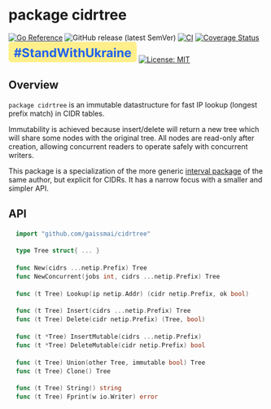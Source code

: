 # package cidrtree
[![Go Reference](https://pkg.go.dev/badge/github.com/gaissmai/cidrtree.svg)](https://pkg.go.dev/github.com/gaissmai/cidrtree#section-documentation)
![GitHub release (latest SemVer)](https://img.shields.io/github/v/release/gaissmai/cidrtree)
[![CI](https://github.com/gaissmai/cidrtree/actions/workflows/go.yml/badge.svg)](https://github.com/gaissmai/cidrtree/actions/workflows/go.yml)
[![Coverage Status](https://coveralls.io/repos/github/gaissmai/cidrtree/badge.svg)](https://coveralls.io/github/gaissmai/cidrtree)
[![Stand With Ukraine](https://raw.githubusercontent.com/vshymanskyy/StandWithUkraine/main/badges/StandWithUkraine.svg)](https://stand-with-ukraine.pp.ua)
[![License: MIT](https://img.shields.io/badge/License-MIT-yellow.svg)](https://opensource.org/licenses/MIT)

## Overview

`package cidrtree` is an immutable datastructure for fast IP lookup (longest prefix match) in CIDR tables.

Immutability is achieved because insert/delete will return a new tree which will share some nodes with the original tree.
All nodes are read-only after creation, allowing concurrent readers to operate safely with concurrent writers.

This package is a specialization of the more generic [interval package] of the same author,
but explicit for CIDRs. It has a narrow focus with a smaller and simpler API.

[interval package]: https://github.com/gaissmai/interval

## API
```go
  import "github.com/gaissmai/cidrtree"

  type Tree struct{ ... }

  func New(cidrs ...netip.Prefix) Tree
  func NewConcurrent(jobs int, cidrs ...netip.Prefix) Tree

  func (t Tree) Lookup(ip netip.Addr) (cidr netip.Prefix, ok bool)

  func (t Tree) Insert(cidrs ...netip.Prefix) Tree
  func (t Tree) Delete(cidr netip.Prefix) (Tree, bool)

  func (t *Tree) InsertMutable(cidrs ...netip.Prefix)
  func (t *Tree) DeleteMutable(cidr netip.Prefix) bool

  func (t Tree) Union(other Tree, immutable bool) Tree
  func (t Tree) Clone() Tree

  func (t Tree) String() string
  func (t Tree) Fprint(w io.Writer) error
```
